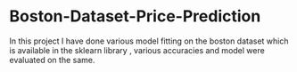 # Boston-Dataset-Price-Prediction
In this project I have done various model fitting on the boston dataset which is available in the sklearn library , various accuracies and model were evaluated on the same.
